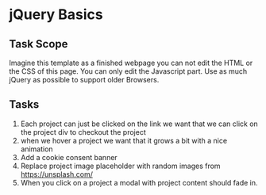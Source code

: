 # jQuery Basics

## Task Scope

Imagine this template as a finished webpage you can not edit the HTML or the CSS of this page. You can only edit the Javascript part. Use as much jQuery as possible to support older Browsers.

## Tasks

1.  Each project can just be clicked on the link we want that we can click on the project div to checkout the project
2.  when we hover a project we want that it grows a bit with a nice animation
3.  Add a cookie consent banner
4.  Replace project image placeholder with random images from https://unsplash.com/
5.  When you click on a project a modal with project content should fade in.
